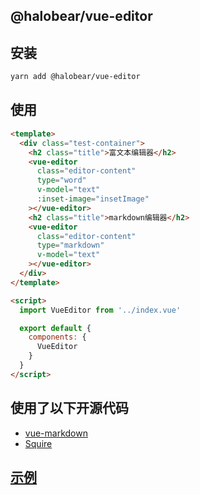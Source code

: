## @halobear/vue-editor

## 安装

```bash
yarn add @halobear/vue-editor
```

## 使用

```html
<template>
  <div class="test-container">
    <h2 class="title">富文本编辑器</h2>
    <vue-editor
      class="editor-content"
      type="word"
      v-model="text"
      :inset-image="insetImage"
    ></vue-editor>
    <h2 class="title">markdown编辑器</h2>
    <vue-editor
      class="editor-content"
      type="markdown"
      v-model="text"
    ></vue-editor>
  </div>
</template>

<script>
  import VueEditor from '../index.vue'

  export default {
    components: {
      VueEditor
    }
  }
</script>
```

## 使用了以下开源代码

- [vue-markdown](https://github.com/miaolz123/vue-markdown)
- [Squire](https://github.com/neilj/Squire)

## [示例](./demo)
